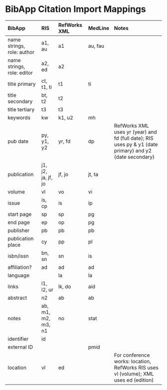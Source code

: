 # BibApp Citation Import Mappings #

| BibApp | RIS | RefWorks XML | MedLine | Notes |
|:-------|:----|:-------------|:--------|:------|
| name strings, role: author | a1, au | a1 | au, fau |  |
| name strings, role: editor | a2, ed | a2 |  |  |
| title primary | ct, t1, ti | t1 | ti |  |
| title secondary | bt, t2 | t2 |  |  |
| title tertiary | t3 | t3 |  |  |
| keywords | kw | k1, u2 | mh |  |
| pub date | py, y1, y2 | yr, fd | dp | RefWorks XML uses yr (year) and fd (full date); RIS uses py & y1 (date primary) and y2 (date secondary) |
| publication | j1, j2, ja, jf, jo | jf, jo | jt, ta |  |
| volume | vl | vo | vi |  |
| issue | is, cp | is | ip |  |
| start page | sp | sp | pg |  |
| end page | ep | op | pg |  |
| publisher | pb | pb | pb |  |
| publication place | cy | pp | pl |  |
| isbn/issn | bn, sn | sn | is |  |
| affiliation? | ad | ad | ad |  |
| language |  | la | la |  |
| links | l1, l2, ur | lk, do | aid |  |
| abstract | n2 | ab | ab |  |
| notes | ab, m1, m2, m3, n1 | no | stat |  |
| identifier | id |  |  |  |
| external ID |  |  | pmid |  |
| location | vl | ed |  | For conference works: location, RefWorks RIS uses vl (volume); XML uses ed (edition) |
